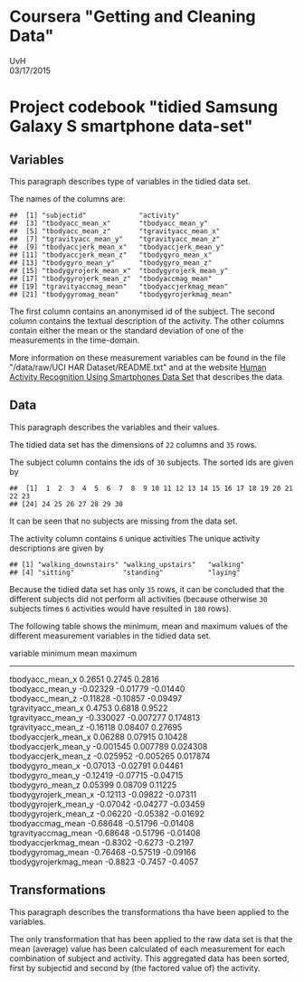 # Coursera "Getting and Cleaning Data"
UvH  
03/17/2015  

# Project codebook "tidied Samsung Galaxy S smartphone data-set"

## Variables

This paragraph describes type of variables in the tidied data set.



The names of the columns are:

```
##  [1] "subjectid"             "activity"             
##  [3] "tbodyacc_mean_x"       "tbodyacc_mean_y"      
##  [5] "tbodyacc_mean_z"       "tgravityacc_mean_x"   
##  [7] "tgravityacc_mean_y"    "tgravityacc_mean_z"   
##  [9] "tbodyaccjerk_mean_x"   "tbodyaccjerk_mean_y"  
## [11] "tbodyaccjerk_mean_z"   "tbodygyro_mean_x"     
## [13] "tbodygyro_mean_y"      "tbodygyro_mean_z"     
## [15] "tbodygyrojerk_mean_x"  "tbodygyrojerk_mean_y" 
## [17] "tbodygyrojerk_mean_z"  "tbodyaccmag_mean"     
## [19] "tgravityaccmag_mean"   "tbodyaccjerkmag_mean" 
## [21] "tbodygyromag_mean"     "tbodygyrojerkmag_mean"
```
  
  
The first column contains an anonymised id of the subject. The second column contains the textual description of the activity. The other columns contain either the mean or the standard deviation of one of the measurements in the time-domain.  

More information on these measurement variables can be found in the file "/data/raw/UCI HAR Dataset/README.txt" and at the website [Human Activity Recognition Using Smartphones Data Set](http://archive.ics.uci.edu/ml/datasets/Human+Activity+Recognition+Using+Smartphones#) that describes the data.


## Data

This paragraph describes the variables and their values.

The tidied data set has the dimensions of ``22`` columns and ``35`` rows. 

The subject column contains the ids of ``30`` subjects. The sorted ids are given by

```
##  [1]  1  2  3  4  5  6  7  8  9 10 11 12 13 14 15 16 17 18 19 20 21 22 23
## [24] 24 25 26 27 28 29 30
```
It can be seen that no subjects are missing from the data set.

The activity column contains ``6`` unique activities The unique activity descriptions are given by

```
## [1] "walking_downstairs" "walking_upstairs"   "walking"           
## [4] "sitting"            "standing"           "laying"
```

Because the tidied data set has only ``35`` rows, it can be concluded that the different subjects did not perform all activities (because otherwise ``30`` subjects times ``6`` activities would have resulted in ``180`` rows).

The following table shows the minimum, mean and maximum values of the different measurement variables in the tidied data set.


variable                minimum       mean          maximum     
----------------------  ------------  ------------  ------------
tbodyacc_mean_x         0.2651        0.2745        0.2816      
tbodyacc_mean_y         -0.02329      -0.01779      -0.01440    
tbodyacc_mean_z         -0.11828      -0.10857      -0.09497    
tgravityacc_mean_x      0.4753        0.6818        0.9522      
tgravityacc_mean_y      -0.330027     -0.007277      0.174813   
tgravityacc_mean_z      -0.16118       0.08407       0.27695    
tbodyaccjerk_mean_x     0.06288       0.07915       0.10428     
tbodyaccjerk_mean_y     -0.001545      0.007789      0.024308   
tbodyaccjerk_mean_z     -0.025952     -0.005265      0.017874   
tbodygyro_mean_x        -0.07013      -0.02791       0.04461    
tbodygyro_mean_y        -0.12419      -0.07715      -0.04715    
tbodygyro_mean_z        0.05399       0.08709       0.11225     
tbodygyrojerk_mean_x    -0.12113      -0.09822      -0.07311    
tbodygyrojerk_mean_y    -0.07042      -0.04277      -0.03459    
tbodygyrojerk_mean_z    -0.06220      -0.05382      -0.01692    
tbodyaccmag_mean        -0.68648      -0.51796      -0.01408    
tgravityaccmag_mean     -0.68648      -0.51796      -0.01408    
tbodyaccjerkmag_mean    -0.8302       -0.6273       -0.2197     
tbodygyromag_mean       -0.76468      -0.57519      -0.09166    
tbodygyrojerkmag_mean   -0.8823       -0.7457       -0.4057     


## Transformations

This paragraph describes the transformations tha have been applied to the variables.

The only transformation that has been applied to the raw data set is that the mean (average) value has been calculated of each measurement for each combination of subject and activity. This aggregated data has been sorted, first by subjectid and second by (the factored value of) the activity.
